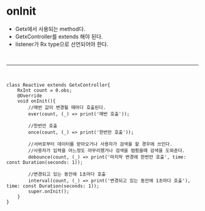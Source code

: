 # onInit
- Getx에서 사용되는 method다.
- GetxController를 extends 해야 된다. <br>
- listener가 Rx type으로 선언되어야 한다.
<br>

---

<br>

```
class Reactive extends GetxController{
    RxInt count = 0.obs;
    @Override
    void onInit(){
        //매번 값이 변경될 때마다 호출된다.
        ever(count, (_) => print('매번 호출'));
        
        //한번만 호출
        once(count, (_) => print('한번만 호출'));
        
        //서버로부터 데이터를 받아오거나 사용자가 검색을 할 경우에 쓰인다.
        //사용자가 입력을 어느정도 마무리했거나 검색을 멈췄을때 검색을 도와준다.
        debounce(count, (_) => print('마지막 변경에 한번만 호출', time: const Duration(seconds: 1));
        
        //변경되고 있는 동안에 1초마다 호출
        interval(count, (_) => print('변경되고 있는 동안에 1초마다 호출'), time: const Duration(seconds: 1));
        super.onInit();
    }
}
```